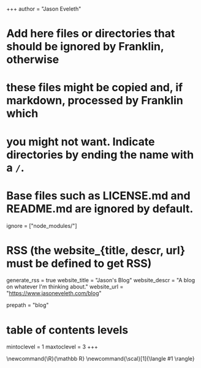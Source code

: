 <!--
Add here global page variables to use throughout your website.
-->
+++
author = "Jason Eveleth"

# Add here files or directories that should be ignored by Franklin, otherwise
# these files might be copied and, if markdown, processed by Franklin which
# you might not want. Indicate directories by ending the name with a `/`.
# Base files such as LICENSE.md and README.md are ignored by default.
ignore = ["node_modules/"]

# RSS (the website_{title, descr, url} must be defined to get RSS)
generate_rss = true
website_title = "Jason's Blog"
website_descr = "A blog on whatever I'm thinking about."
website_url   = "https://www.jasoneveleth.com/blog"

prepath = "blog"

# table of contents levels
mintoclevel = 1
maxtoclevel = 3
+++

<!--
Add here global latex commands to use throughout your pages.
-->
\newcommand{\R}{\mathbb R}
\newcommand{\scal}[1]{\langle #1 \rangle}
